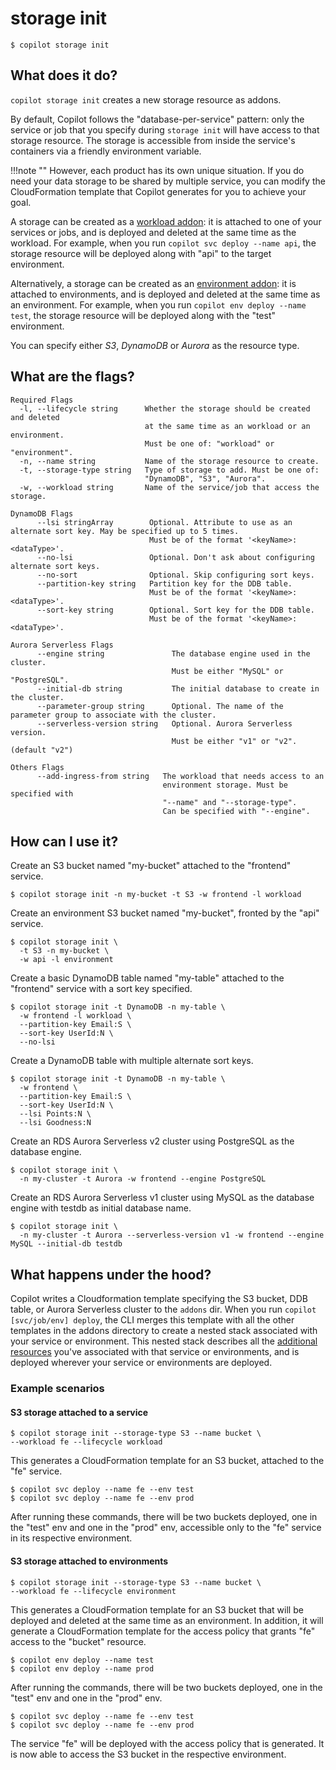 # storage init
```console
$ copilot storage init
```
## What does it do?
`copilot storage init` creates a new storage resource as addons.

By default, Copilot follows the "database-per-service" pattern:
only the service or job that you specify during `storage init` will have access to that storage resource.
The storage is accessible from inside the service's containers via a friendly environment variable.

!!!note ""
	However, each product has its own unique situation. If you do need your data storage to be shared by multiple service,
	you can modify the CloudFormation template that Copilot generates for you to achieve your goal.

A storage can be created as a [workload addon](../developing/addons/workload.en.md):
it is attached to one of your services or jobs, and is deployed and deleted at the same time as the workload.
For example, when you run `copilot svc deploy --name api`, the storage resource will be deployed along with "api"
to the target environment.

Alternatively, a storage can be created as an [environment addon](../developing/addons/environment.en.md):
it is attached to environments, and is deployed and deleted at the same time as an environment.
For example, when you run `copilot env deploy --name test`, the storage resource will be deployed along with the
"test" environment.

You can specify either *S3*, *DynamoDB* or *Aurora* as the resource type.


## What are the flags?
```
Required Flags
  -l, --lifecycle string      Whether the storage should be created and deleted
                              at the same time as an workload or an environment.
                              Must be one of: "workload" or "environment".
  -n, --name string           Name of the storage resource to create.
  -t, --storage-type string   Type of storage to add. Must be one of:
                              "DynamoDB", "S3", "Aurora".
  -w, --workload string       Name of the service/job that access the storage.

DynamoDB Flags
      --lsi stringArray        Optional. Attribute to use as an alternate sort key. May be specified up to 5 times.
                               Must be of the format '<keyName>:<dataType>'.
      --no-lsi                 Optional. Don't ask about configuring alternate sort keys.
      --no-sort                Optional. Skip configuring sort keys.
      --partition-key string   Partition key for the DDB table.
                               Must be of the format '<keyName>:<dataType>'.
      --sort-key string        Optional. Sort key for the DDB table.
                               Must be of the format '<keyName>:<dataType>'.

Aurora Serverless Flags
      --engine string               The database engine used in the cluster.
                                    Must be either "MySQL" or "PostgreSQL".
      --initial-db string           The initial database to create in the cluster.
      --parameter-group string      Optional. The name of the parameter group to associate with the cluster.
      --serverless-version string   Optional. Aurora Serverless version.
                                    Must be either "v1" or "v2". (default "v2")

Others Flags
      --add-ingress-from string   The workload that needs access to an
                                  environment storage. Must be specified with
                                  "--name" and "--storage-type".
                                  Can be specified with "--engine".
```

## How can I use it? 
Create an S3 bucket named "my-bucket" attached to the "frontend" service.

```console
$ copilot storage init -n my-bucket -t S3 -w frontend -l workload
```

Create an environment S3 bucket named "my-bucket", fronted by the "api" service.
```console
$ copilot storage init \
  -t S3 -n my-bucket \
  -w api -l environment
```

Create a basic DynamoDB table named "my-table" attached to the "frontend" service with a sort key specified.

```console
$ copilot storage init -t DynamoDB -n my-table \
  -w frontend -l workload \
  --partition-key Email:S \
  --sort-key UserId:N \
  --no-lsi
```

Create a DynamoDB table with multiple alternate sort keys.

```console
$ copilot storage init -t DynamoDB -n my-table \
  -w frontend \
  --partition-key Email:S \
  --sort-key UserId:N \
  --lsi Points:N \
  --lsi Goodness:N
```

Create an RDS Aurora Serverless v2 cluster using PostgreSQL as the database engine.
```console
$ copilot storage init \
  -n my-cluster -t Aurora -w frontend --engine PostgreSQL
```

Create an RDS Aurora Serverless v1 cluster using MySQL as the database engine with testdb as initial database name.
```console
$ copilot storage init \
  -n my-cluster -t Aurora --serverless-version v1 -w frontend --engine MySQL --initial-db testdb
```


## What happens under the hood?
Copilot writes a Cloudformation template specifying the S3 bucket, DDB table, or Aurora Serverless cluster to the `addons` dir. 
When you run `copilot [svc/job/env] deploy`, the CLI merges this template with all the other templates in the addons 
directory to create a nested stack associated with your service or environment. 
This nested stack describes all the [additional resources](../developing/addons/workload.en.md) you've associated with 
that service or environments, and is deployed wherever your service or environments are deployed. 

### Example scenarios
#### S3 storage attached to a service
```console
$ copilot storage init --storage-type S3 --name bucket \
--workload fe --lifecycle workload
```
This generates a CloudFormation template for an S3 bucket, attached to the "fe" service.
```console
$ copilot svc deploy --name fe --env test
$ copilot svc deploy --name fe --env prod
```
After running these commands, there will be two buckets deployed,
one in the "test" env and one in the "prod" env,
accessible only to the "fe" service in its respective environment.

#### S3 storage attached to environments

```console
$ copilot storage init --storage-type S3 --name bucket \
--workload fe --lifecycle environment
```

This generates a CloudFormation template for an S3 bucket that will be deployed and deleted at the same time as an environment.
In addition, it will generate a CloudFormation template for the access policy that grants "fe" access
to the "bucket" resource.
```console
$ copilot env deploy --name test
$ copilot env deploy --name prod
```
After running the commands, there will be two buckets deployed, one in the "test" env and one in the "prod" env.

```console
$ copilot svc deploy --name fe --env test
$ copilot svc deploy --name fe --env prod
```

The service "fe" will be deployed with the access policy that is generated.
It is now able to access the S3 bucket in the respective environment.